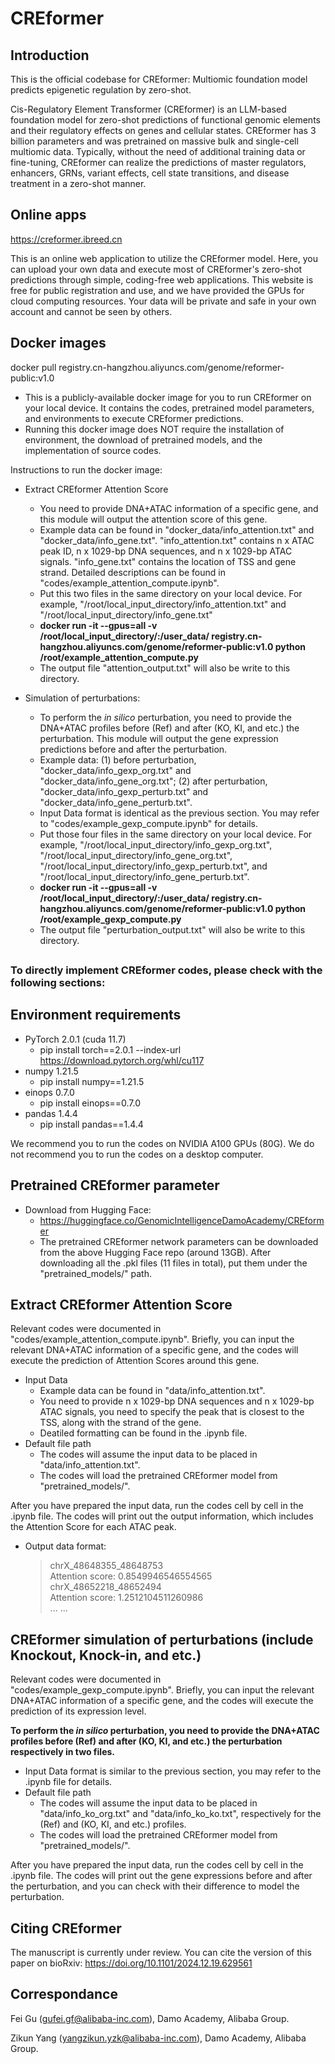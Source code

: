 # CREformer


## Introduction
This is the official codebase for CREformer: Multiomic foundation model predicts epigenetic regulation by zero-shot.

Cis-Regulatory Element Transformer (CREformer) is an LLM-based foundation model for zero-shot predictions of functional genomic elements and their regulatory effects on genes and cellular states. CREformer has 3 billion parameters and was pretrained on massive bulk and single-cell multiomic data. Typically, without the need of additional training data or fine-tuning, CREformer can realize the predictions of master regulators, enhancers, GRNs, variant effects, cell state transitions, and disease treatment in a zero-shot manner.


## Online apps
https://creformer.ibreed.cn

This is an online web application to utilize the CREformer model. Here, you can upload your own data and execute most of CREformer's zero-shot predictions through simple, coding-free web applications. This website is free for public registration and use, and we have provided the GPUs for cloud computing resources. Your data will be private and safe in your own account and cannot be seen by others.


## Docker images
docker pull registry.cn-hangzhou.aliyuncs.com/genome/reformer-public:v1.0

* This is a publicly-available docker image for you to run CREformer on your local device. It contains the codes, pretrained model parameters, and environments to execute CREformer predictions.
* Running this docker image does NOT require the installation of environment, the download of pretrained models, and the implementation of source codes.

Instructions to run the docker image:

 * Extract CREformer Attention Score
   * You need to provide DNA+ATAC information of a specific gene, and this module will output the attention score of this gene.
   * Example data can be found in "docker_data/info_attention.txt" and "docker_data/info_gene.txt". "info_attention.txt" contains n x ATAC peak ID, n x 1029-bp DNA sequences, and n x 1029-bp ATAC signals. "info_gene.txt" contains the location of TSS and gene strand. Detailed descriptions can be found in "codes/example_attention_compute.ipynb".
   * Put this two files in the same directory on your local device. For example, "/root/local_input_directory/info_attention.txt" and "/root/local_input_directory/info_gene.txt"
   * **docker run -it --gpus=all -v /root/local_input_directory/:/user_data/ registry.cn-hangzhou.aliyuncs.com/genome/reformer-public:v1.0 python /root/example_attention_compute.py**
   * The output file "attention_output.txt" will also be write to this directory.


 * Simulation of perturbations:
   * To perform the *in silico* perturbation, you need to provide the DNA+ATAC profiles before (Ref) and after (KO, KI, and etc.) the perturbation. This module will output the gene expression predictions before and after the perturbation.
   * Example data: (1) before perturbation, "docker_data/info_gexp_org.txt" and "docker_data/info_gene_org.txt"; (2) after perturbation, "docker_data/info_gexp_perturb.txt" and "docker_data/info_gene_perturb.txt".
   * Input Data format is identical as the previous section. You may refer to "codes/example_gexp_compute.ipynb" for details.
   * Put those four files in the same directory on your local device. For example, "/root/local_input_directory/info_gexp_org.txt", "/root/local_input_directory/info_gene_org.txt", "/root/local_input_directory/info_gexp_perturb.txt", and "/root/local_input_directory/info_gene_perturb.txt".
   * **docker run -it --gpus=all -v /root/local_input_directory/:/user_data/ registry.cn-hangzhou.aliyuncs.com/genome/reformer-public:v1.0 python /root/example_gexp_compute.py**
   * The output file "perturbation_output.txt" will also be write to this directory.

##     
### To directly implement CREformer codes, please check with the following sections:
##

## Environment requirements
* PyTorch 2.0.1 (cuda 11.7)
  * pip install torch==2.0.1 --index-url https://download.pytorch.org/whl/cu117
* numpy 1.21.5
  * pip install numpy==1.21.5
* einops 0.7.0
  * pip install einops==0.7.0
* pandas 1.4.4
  * pip install pandas==1.4.4

We recommend you to run the codes on NVIDIA A100 GPUs (80G). We do not recommend you to run the codes on a desktop computer.


## Pretrained CREformer parameter
* Download from Hugging Face:
  * https://huggingface.co/GenomicIntelligenceDamoAcademy/CREformer
  * The pretrained CREformer network parameters can be downloaded from the above Hugging Face repo (around 13GB). After downloading all the .pkl files (11 files in total), put them under the "pretrained_models/" path.


## Extract CREformer Attention Score 
Relevant codes were documented in "codes/example_attention_compute.ipynb". Briefly, you can input the relevant DNA+ATAC information of a specific gene, and the codes will execute the prediction of Attention Scores around this gene.

* Input Data
  * Example data can be found in "data/info_attention.txt".
  * You need to provide n x 1029-bp DNA sequences and n x 1029-bp ATAC signals, you need to specify the peak that is closest to the TSS, along with the strand of the gene.
  * Deatiled formatting can be found in the .ipynb file.
* Default file path
  * The codes will assume the input data to be placed in "data/info_attention.txt".
  * The codes will load the pretrained CREformer model from "pretrained_models/".

After you have prepared the input data, run the codes cell by cell in the .ipynb file. The codes will print out the output information, which includes the Attention Score for each ATAC peak.
  * Output data format:
      >chrX_48648355_48648753 <br>
      Attention score:  0.8549946546554565 <br>
      >chrX_48652218_48652494 <br>
      Attention score:  1.2512104511260986 <br>
      ... ...


## CREformer simulation of perturbations (include Knockout, Knock-in, and etc.)
Relevant codes were documented in "codes/example_gexp_compute.ipynb". Briefly, you can input the relevant DNA+ATAC information of a specific gene, and the codes will execute the prediction of its expression level.

**To perform the *in silico* perturbation, you need to provide the DNA+ATAC profiles before (Ref) and after (KO, KI, and etc.) the perturbation respectively in two files.**

* Input Data format is similar to the previous section, you may refer to the .ipynb file for details.
* Default file path
  * The codes will assume the input data to be placed in "data/info_ko_org.txt" and "data/info_ko_ko.txt", respectively for the (Ref) and (KO, KI, and etc.) profiles.
  * The codes will load the pretrained CREformer model from "pretrained_models/".
 
After you have prepared the input data, run the codes cell by cell in the .ipynb file. The codes will print out the gene expressions before and after the perturbation, and you can check with their difference to model the perturbation.


## Citing CREformer
The manuscript is currently under review. You can cite the version of this paper on bioRxiv: https://doi.org/10.1101/2024.12.19.629561


## Correspondance
Fei Gu (gufei.gf@alibaba-inc.com), Damo Academy, Alibaba Group.

Zikun Yang (yangzikun.yzk@alibaba-inc.com), Damo Academy, Alibaba Group.
